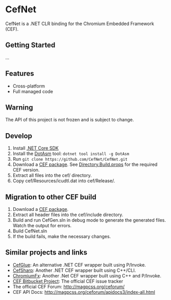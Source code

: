 # CefNet

CefNet is a .NET CLR binding for the Chromium Embedded Framework (CEF).

## Getting Started

...

## Features

* Cross-platform
* Full managed code

## Warning
The API of this project is not frozen and is subject to change.

## Develop

1. Install [.NET Core SDK](https://www.microsoft.com/net/download)
2. Install the [DotAsm](https://www.nuget.org/packages/DotAsm/) tool: `dotnet tool install -g DotAsm`
3. Run `git clone https://github.com/CefNet/CefNet.git`
4. Download a [CEF package](http://opensource.spotify.com/cefbuilds/index.html). See [Directory.Build.props](https://github.com/CefNet/CefNet/blob/master/Directory.Build.props) for the required CEF version.
5. Extract all files into the cef/ directory.
6. Copy cef/Resources/icudtl.dat into cef/Release/.

## Migration to other CEF build
1. Download a [CEF package](http://opensource.spotify.com/cefbuilds/index.html).
2. Extract all header files into the cef/include directory.
3. Build and run CefGen.sln in debug mode to generate the generated files. Watch the output for errors.
4. Build CefNet.sln
5. If the build fails, make the necessary changes.

## Similar projects and links

* [CefGlue](https://gitlab.com/xiliumhq/chromiumembedded/cefglue): An alternative .NET CEF wrapper built using P/Invoke.
* [CefSharp](https://github.com/cefsharp/CefSharp): Another .NET CEF wrapper built using C++/CLI.
* [ChromiumFx](https://bitbucket.org/chromiumfx/chromiumfx): Another .Net CEF wrapper built using C++ and P/Invoke.
* [CEF Bitbucket Project](https://bitbucket.org/chromiumembedded/cef/overview): The official CEF issue tracker
* The official CEF Forum: http://magpcss.org/ceforum/
* CEF API Docs: http://magpcss.org/ceforum/apidocs3/index-all.html
